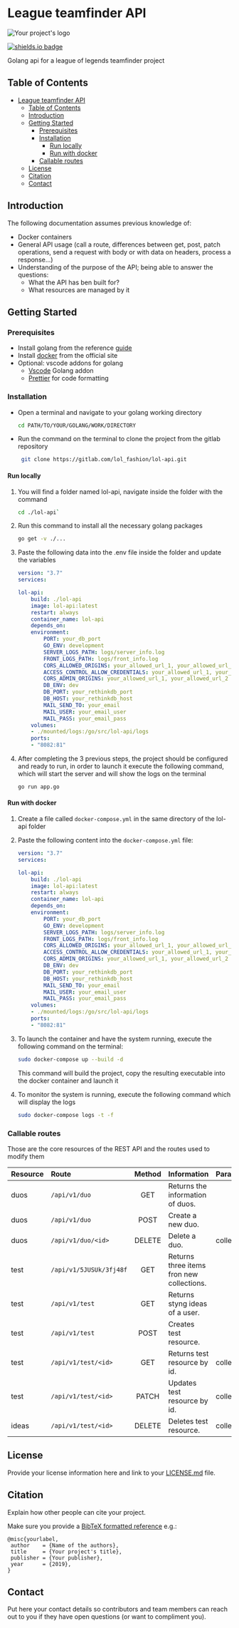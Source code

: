 # League teamfinder API

<!-- Section for your links, references, etc. --->

[//]: # "References"
[logo]: https://via.placeholder.com/900x300/000000/FFFFFF/?text=project+logo
[shields-badge]: https://img.shields.io/badge/make%20your%20own%20badges-on%20shields.io-brightgreen.svg
[issue-tracker]: #
[contributor-one-img]: https://via.placeholder.com/150?text=profile+image
[contributor-one-link]: #
[contributor-two-img]: https://via.placeholder.com/150?text=profile+image
[contributor-two-link]: #
[contributor-three-img]: https://via.placeholder.com/150?text=profile+image
[contributor-three-link]: #
[license]: #
[sphinx]: https://www.sphinx-doc.org/en/master/
[mkdocs]: https://www.mkdocs.org/
[gitbook]: https://www.gitbook.com/
[bibtex-wikipedia]: https://en.wikipedia.org/wiki/BibTeX
[go-official-site]: https://golang.org/doc/install
[docker-install]: https://docs.docker.com/install/
[open-api2-link]: https://swagger.io/specification/v2/
[golang-install]: https://golang.org/doc/install
[vscode-go]: https://marketplace.visualstudio.com/items?itemName=ms-vscode.Go
[vscode-prettier]: https://marketplace.visualstudio.com/items?itemName=esbenp.prettier-vscode

<!-- Your project's logo --->

![Your project's logo][logo]

<!-- Your badges --->

[![shields.io badge][shields-badge]](https://shields.io)

<!-- One liner about your project --->

Golang api for a league of legends teamfinder project

## Table of Contents

- [League teamfinder API](#league-teamfinder-api)
  - [Table of Contents](#table-of-contents)
  - [Introduction](#introduction)
  - [Getting Started](#getting-started)
    - [Prerequisites](#prerequisites)
    - [Installation](#installation)
      - [Run locally](#run-locally)
      - [Run with docker](#run-with-docker)
    - [Callable routes](#callable-routes)
  - [License](#license)
  - [Citation](#citation)
  - [Contact](#contact)

## Introduction

The following documentation assumes previous knowledge of:

- Docker containers
- General API usage (call a route, differences between get, post, patch operations, send a request with body or with data on headers, process a response...)
- Understanding of the purpose of the API; being able to answer the questions:
  - What the API has ben built for?
  - What resources are managed by it

## Getting Started

### Prerequisites

- Install golang from the reference [guide][golang-install]
- Install [docker][docker-install] from the official site
- Optional: vscode addons for golang
  - [Vscode][vscode-go] Golang addon
  - [Prettier][vscode-prettier] for code formatting

### Installation

- Open a terminal and navigate to your golang working directory

  ```sh
  cd PATH/TO/YOUR/GOLANG/WORK/DIRECTORY
  ```

- Run the command on the terminal to clone the project from the gitlab repository

   ```sh
    git clone https://gitlab.com/lol_fashion/lol-api.git
   ```

#### Run locally

1. You will find a folder named lol-api, navigate inside the folder with the command

   ```sh
   cd ./lol-api`
   ```

2. Run this command to install all the necessary golang packages

   ```sh
   go get -v ./...
   ```

3. Paste the following data into the .env file inside the folder and update the variables

    ```yml
    version: "3.7"
    services:

    lol-api:
        build: ./lol-api
        image: lol-api:latest
        restart: always
        container_name: lol-api
        depends_on:
        environment:
            PORT: your_db_port
            GO_ENV: development
            SERVER_LOGS_PATH: logs/server_info.log
            FRONT_LOGS_PATH: logs/front_info.log
            CORS_ALLOWED_ORIGINS: your_allowed_url_1, your_allowed_url_2
            ACCESS_CONTROL_ALLOW_CREDENTIALS: your_allowed_url_1, your_allowed_url_2
            CORS_ADMIN_ORIGINS: your_allowed_url_1, your_allowed_url_2
            DB_ENV: dev
            DB_PORT: your_rethinkdb_port
            DB_HOST: your_rethinkdb_host
            MAIL_SEND_TO: your_email
            MAIL_USER: your_email_user
            MAIL_PASS: your_email_pass
        volumes:
        - ./mounted/logs:/go/src/lol-api/logs
        ports:
        - "8082:81"
    ```

4. After completing the 3 previous steps, the project should be configured and ready to run, in order to launch it execute the following command, which will start the server and will show the logs on the terminal

    ```sh
    go run app.go
    ```

#### Run with docker

1. Create a file called `docker-compose.yml` in the same directory of the lol-api folder

2. Paste the following content into the `docker-compose.yml` file:

    ```yml
    version: "3.7"
    services:

    lol-api:
        build: ./lol-api
        image: lol-api:latest
        restart: always
        container_name: lol-api
        depends_on:
        environment:
            PORT: your_db_port
            GO_ENV: development
            SERVER_LOGS_PATH: logs/server_info.log
            FRONT_LOGS_PATH: logs/front_info.log
            CORS_ALLOWED_ORIGINS: your_allowed_url_1, your_allowed_url_2
            ACCESS_CONTROL_ALLOW_CREDENTIALS: your_allowed_url_1, your_allowed_url_2
            CORS_ADMIN_ORIGINS: your_allowed_url_1, your_allowed_url_2
            DB_ENV: dev
            DB_PORT: your_rethinkdb_port
            DB_HOST: your_rethinkdb_host
            MAIL_SEND_TO: your_email
            MAIL_USER: your_email_user
            MAIL_PASS: your_email_pass
        volumes:
        - ./mounted/logs:/go/src/lol-api/logs
        ports:
        - "8082:81"
    ```

3. To launch the container and have the system running, execute the following command on the terminal:

    ```sh
    sudo docker-compose up --build -d
    ```

    This command will build the project, copy the resulting executable into the docker container and launch it

4. To monitor the system is running, execute the following command which will display the logs

    ```sh
    sudo docker-compose logs -t -f
    ```

### Callable routes

Those are the core resources of the REST API and the routes used to modify them

| Resource | Route                   | Method | Information                               | Params        |
| :------- | :---------------------- | :----: | :---------------------------------------- | :------------ |
| duos     | `/api/v1/duo`           |  GET   | Returns the information of duos.          |               |
| duos     | `/api/v1/duo`           |  POST  | Create a new duo.                         |               |
| duos     | `/api/v1/duo/<id>`      | DELETE | Delete a duo.                             | collection_id |
| test     | `/api/v1/5JUSUk/3fj48f` |  GET   | Returns three items fron new collections. |               |
| test     | `/api/v1/test`          |  GET   | Returns styng ideas of a user.            |               |
| test     | `/api/v1/test`          |  POST  | Creates test resource.                    |               |
| test     | `/api/v1/test/<id>`     |  GET   | Returns test resource by id.              | collection_id |
| test     | `/api/v1/test/<id>`     | PATCH  | Updates test resource by id.              | collection_id |
| ideas    | `/api/v1/test/<id>`     | DELETE | Deletes test resource.                    | collection_id |


## License

Provide your license information here and link to your [LICENSE.md][license] file.

## Citation

Explain how other people can cite your project.

Make sure you provide a [BibTeX formatted reference][bibtex-wikipedia] e.g.:

```
@misc{yourlabel,
 author    = {Name of the authors},
 title     = {Your project's title},
 publisher = {Your publisher},
 year      = {2019},
}
```

## Contact

Put here your contact details so contributors and team members can reach out to you if they have open questions (or want to compliment you).
